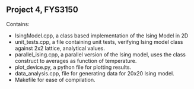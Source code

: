 ## Project 4, FYS3150
Contains:
- IsingModel.cpp, a class based implementation of the Ising Model in 2D
- unit_tests.cpp, a file containing unit tests, verifying Ising model class against 2x2 lattice, analytical values.
- parallel_ising.cpp, a parallel version of the Ising model, uses the class construct to averages as function of temperature.
- plot_device.py, a python file for plotting results.
- data_analysis.cpp, file for generating data for 20x20 Ising model.
- Makefile for ease of compilation.
